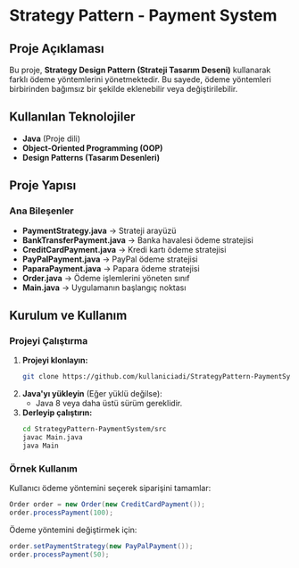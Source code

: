 # Strategy Pattern - Payment System

## Proje Açıklaması
Bu proje, **Strategy Design Pattern (Strateji Tasarım Deseni)** kullanarak farklı ödeme yöntemlerini yönetmektedir. Bu sayede, ödeme yöntemleri birbirinden bağımsız bir şekilde eklenebilir veya değiştirilebilir. 

## Kullanılan Teknolojiler
- **Java** (Proje dili)
- **Object-Oriented Programming (OOP)**
- **Design Patterns (Tasarım Desenleri)**

## Proje Yapısı

### Ana Bileşenler
- **PaymentStrategy.java** → Strateji arayüzü
- **BankTransferPayment.java** → Banka havalesi ödeme stratejisi
- **CreditCardPayment.java** → Kredi kartı ödeme stratejisi
- **PayPalPayment.java** → PayPal ödeme stratejisi
- **PaparaPayment.java** → Papara ödeme stratejisi
- **Order.java** → Ödeme işlemlerini yöneten sınıf
- **Main.java** → Uygulamanın başlangıç noktası

## Kurulum ve Kullanım

### Projeyi Çalıştırma
1. **Projeyi klonlayın:**
   ```bash
   git clone https://github.com/kullaniciadi/StrategyPattern-PaymentSystem.git
   ```
2. **Java'yı yükleyin** (Eğer yüklü değilse):
   - Java 8 veya daha üstü sürüm gereklidir.
3. **Derleyip çalıştırın:**
   ```bash
   cd StrategyPattern-PaymentSystem/src
   javac Main.java
   java Main
   ```

### Örnek Kullanım
Kullanıcı ödeme yöntemini seçerek siparişini tamamlar:
```java
Order order = new Order(new CreditCardPayment());
order.processPayment(100);
```
Ödeme yöntemini değiştirmek için:
```java
order.setPaymentStrategy(new PayPalPayment());
order.processPayment(50);
```

